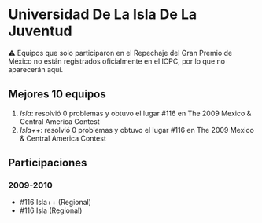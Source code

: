 # Universidad De La Isla De La Juventud

:warning: Equipos que solo participaron en el Repechaje del Gran Premio de México no están registrados oficialmente en el ICPC, por lo que no aparecerán aquí.

## Mejores 10 equipos

1. _Isla_: resolvió 0 problemas y obtuvo el lugar #116 en The 2009 Mexico & Central America Contest
1. _Isla++_: resolvió 0 problemas y obtuvo el lugar #116 en The 2009 Mexico & Central America Contest

## Participaciones

### 2009-2010

- #116 Isla++ (Regional)
- #116 Isla (Regional)



